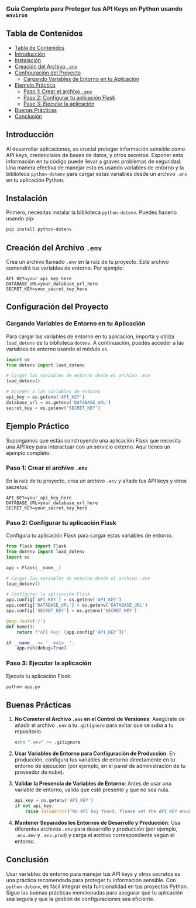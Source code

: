 ### Guía Completa para Proteger tus API Keys en Python usando `environ`

## Tabla de Contenidos

- [Tabla de Contenidos](#tabla-de-contenidos)
- [Introducción](#introducción)
- [Instalación](#instalación)
- [Creación del Archivo `.env`](#creación-del-archivo-env)
- [Configuración del Proyecto](#configuración-del-proyecto)
  - [Cargando Variables de Entorno en tu Aplicación](#cargando-variables-de-entorno-en-tu-aplicación)
- [Ejemplo Práctico](#ejemplo-práctico)
  - [Paso 1: Crear el archivo `.env`](#paso-1-crear-el-archivo-env)
  - [Paso 2: Configurar tu aplicación Flask](#paso-2-configurar-tu-aplicación-flask)
  - [Paso 3: Ejecutar la aplicación](#paso-3-ejecutar-la-aplicación)
- [Buenas Prácticas](#buenas-prácticas)
- [Conclusión](#conclusión)

## Introducción

Al desarrollar aplicaciones, es crucial proteger información sensible como API keys, credenciales de bases de datos, y otros secretos. Exponer esta información en tu código puede llevar a graves problemas de seguridad. Una manera efectiva de manejar esto es usando variables de entorno y la biblioteca `python-dotenv` para cargar estas variables desde un archivo `.env` en tu aplicación Python.

## Instalación

Primero, necesitas instalar la biblioteca `python-dotenv`. Puedes hacerlo usando pip:

```bash
pip install python-dotenv
```

## Creación del Archivo `.env`

Crea un archivo llamado `.env` en la raíz de tu proyecto. Este archivo contendrá tus variables de entorno. Por ejemplo:

```
API_KEY=your_api_key_here
DATABASE_URL=your_database_url_here
SECRET_KEY=your_secret_key_here
```

## Configuración del Proyecto

### Cargando Variables de Entorno en tu Aplicación

Para cargar las variables de entorno en tu aplicación, importa y utiliza `load_dotenv` de la biblioteca `dotenv`. A continuación, puedes acceder a las variables de entorno usando el módulo `os`.

```python
import os
from dotenv import load_dotenv

# Cargar las variables de entorno desde el archivo .env
load_dotenv()

# Acceder a las variables de entorno
api_key = os.getenv('API_KEY')
database_url = os.getenv('DATABASE_URL')
secret_key = os.getenv('SECRET_KEY')
```

## Ejemplo Práctico

Supongamos que estás construyendo una aplicación Flask que necesita una API key para interactuar con un servicio externo. Aquí tienes un ejemplo completo:

### Paso 1: Crear el archivo `.env`

En la raíz de tu proyecto, crea un archivo `.env` y añade tus API keys y otros secretos:

```
API_KEY=your_api_key_here
DATABASE_URL=your_database_url_here
SECRET_KEY=your_secret_key_here
```

### Paso 2: Configurar tu aplicación Flask

Configura tu aplicación Flask para cargar estas variables de entorno.

```python
from flask import Flask
from dotenv import load_dotenv
import os

app = Flask(__name__)

# Cargar las variables de entorno desde el archivo .env
load_dotenv()

# Configurar la aplicación Flask
app.config['API_KEY'] = os.getenv('API_KEY')
app.config['DATABASE_URL'] = os.getenv('DATABASE_URL')
app.config['SECRET_KEY'] = os.getenv('SECRET_KEY')

@app.route('/')
def home():
    return f"API Key: {app.config['API_KEY']}"

if __name__ == '__main__':
    app.run(debug=True)
```

### Paso 3: Ejecutar la aplicación

Ejecuta tu aplicación Flask:

```bash
python app.py
```

## Buenas Prácticas

1. **No Cometer el Archivo `.env` en el Control de Versiones**: Asegúrate de añadir el archivo `.env` a tu `.gitignore` para evitar que se suba a tu repositorio.

    ```bash
    echo ".env" >> .gitignore
    ```

2. **Usar Variables de Entorno para Configuración de Producción**: En producción, configura tus variables de entorno directamente en tu entorno de ejecución (por ejemplo, en el panel de administración de tu proveedor de nube).

3. **Validar la Presencia de Variables de Entorno**: Antes de usar una variable de entorno, valida que esté presente y que no sea nula.

    ```python
    api_key = os.getenv('API_KEY')
    if not api_key:
        raise ValueError("No API key found. Please set the API_KEY environment variable.")
    ```

4. **Mantener Separados los Entornos de Desarrollo y Producción**: Usa diferentes archivos `.env` para desarrollo y producción (por ejemplo, `.env.dev` y `.env.prod`) y carga el archivo correspondiente según el entorno.

## Conclusión

Usar variables de entorno para manejar tus API keys y otros secretos es una práctica recomendada para proteger tu información sensible. Con `python-dotenv`, es fácil integrar esta funcionalidad en tus proyectos Python. Sigue las buenas prácticas mencionadas para asegurar que tu aplicación sea segura y que la gestión de configuraciones sea eficiente.